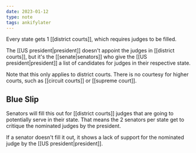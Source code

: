 ```yaml
---
date: 2023-01-12
type: note
tags: ankifylater
---
```


Every state gets 1 [[district courts]], which requires judges to be filled.

The [[US president|president]] doesn't appoint the judges in [[district courts]], but it's the [[senate|senators]] who give the [[US president|president]] a list of candidates for judges in their respective state.

Note that this only applies to district courts. There is no courtesy for higher courts, such as [[circuit courts]] or [[supreme court]].

## Blue Slip
Senators will fill this out for [[district courts]] judges that are going to potentially serve in their state. That means the 2 senators per state get to critique the nominated judges by the president.

If a senator doesn't fill it out, it shows a lack of support for the nominated judge by the [[US president|president]].
